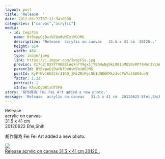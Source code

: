 ```yaml
---
layout: post
title: 'Release  ' 
date: 2012-06-22T07:11:34+0000 
categories: ["canvas","acrylic"] 
media:
  - id: IwqzFSs
    name: BYBxpwQjDwtN7Qo0vMZmiWOJMG
    description: 'Release  acrylic on canvas   31.5 x 41 cm  20120..'   
    height: 614
    width: 464
    type: image/jpeg
    link: https://i.imgur.com/IwqzFSs.jpg
    prevLoc: Xz7qZjO8XYT9KBBlAqXnTY9gx1jY9OHwNg0kL0B1uMQ5NvRP74HAr3VLAWAvILn2mAwvV4C07jwL62prHjXkgP38Kmt8Bp52wrnGtvKrowjXMJuV6Ag0RJyJuxBlgkqZZ1Cmo1RY6wZPH3K0QGrDGzhjrGM9pVL8U713XW8WkgslqE8gwOl9CgYlR5oB9mhmPm0gvEAKUJlPlWrvZoimMEXVwWppFXK3Yz
    parentId: BYBxpwQjDwtN7Qo0vMZmiWOJMG
    postId: KyPrWv16N2Ckr31R0jjMiZMzPpLNk1UN86KMkz3vCPoYx35OK4uoN
    factor: 1.32
    portrait: 1
    mInfo: KAezOqDRtxUT5F6
story: '胡作霏為 Fei Fei Art added a new photo.'  
message: 'Release  acrylic on canvas   31.5 x 41 cm  20120622 Efei,Shih'  
---
```


Release  
acrylic on canvas   
31.5 x 41 cm  
20120622 Efei,Shih
 
 
[//]: #story:
胡作霏為 Fei Fei Art added a new photo.


[//]: #media:  
<a href="https://i.imgur.com/IwqzFSs.jpg"><img class="postImage" src="https://i.imgur.com/IwqzFSsh.jpg" />  
Release
acrylic on canvas 
31.5 x 41 cm
20120..  
 </a>   
